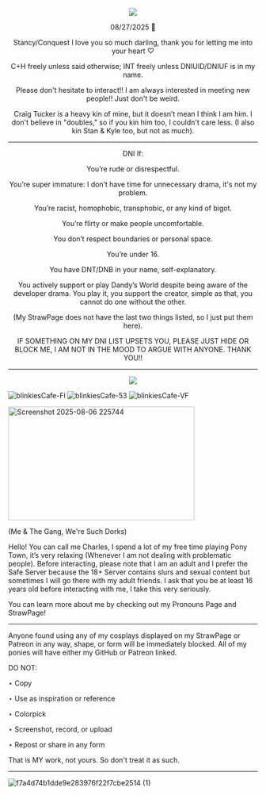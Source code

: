 <p align="center"> <img src="https://komarev.com/ghpvc/?username=charleswasaway&color=blue"> </p>


<p align="center">08/27/2025 💓

<p align="center">Stancy/Conquest I love you so much darling, thank you for letting me into your heart ♡

<p align="center">C+H freely unless said otherwise; INT freely unless DNIUID/DNIUF is in my name.

<p align="center">Please don't hesitate to interact!! I am always interested in meeting new people!! Just don't be weird.

<p align="center">Craig Tucker is a heavy kin of mine, but it doesn’t mean I think I am him. I don't believe in "doubles," so if you kin him too, I couldn't care less. (I also kin Stan & Kyle too, but not as much).

------------------------------------------------------------------------------------------------------------------

<p align="center">DNI If:

<p align="center">You’re rude or disrespectful.

<p align="center">You’re super immature: I don’t have time for unnecessary drama, it's not my problem.

<p align="center">You’re racist, homophobic, transphobic, or any kind of bigot.

<p align="center">You’re flirty or make people uncomfortable.

<p align="center">You don’t respect boundaries or personal space.

<p align="center">You’re under 16.

<p align="center">You have DNT/DNB in your name, self-explanatory.

<p align="center">You actively support or play Dandy’s World despite being aware of the developer drama. You play it, you support the creator, simple as that, you cannot do one without the other.

<p align="center">(My StrawPage does not have the last two things listed, so I just put them here).

<p align="center">IF SOMETHING ON MY DNI LIST UPSETS YOU, PLEASE JUST HIDE OR BLOCK ME, I AM NOT IN THE MOOD TO ARGUE WITH ANYONE. THANK YOU!! 

------------------------------------------------------------------------------------------------------------------

<p align="center">
  <a href="https://github.com/kittinan/spotify-github-profile">
    <img src="https://spotify-github-profile.kittinanx.com/api/view?uid=oqhfu5vc1lyvi4oew35ue4ddw&cover_image=true&theme=default&show_offline=true&background_color=1d065b&interchange=false&bar_color=bebec6&bar_color_cover=false" />
  </a>
</p>


![blinkiesCafe-Fl](https://github.com/user-attachments/assets/b428dcde-6bf6-4bbd-b1a0-1269110f7c81)
![blinkiesCafe-53](https://github.com/user-attachments/assets/411deb7e-dd5e-4790-8e7b-0a1027ed0531)
![blinkiesCafe-VF](https://github.com/user-attachments/assets/8ddb8160-cada-45a2-b825-fb6436bd2e62)


<img width="376" height="229" alt="Screenshot 2025-08-06 225744" src="https://github.com/user-attachments/assets/148967e2-4db2-42e8-9cf8-ba2f8072b4f3" />

(Me & The Gang, We're Such Dorks)


Hello! You can call me Charles, I spend a lot of my free time playing Pony Town, it’s very relaxing (Whenever I am not dealing with problematic people). Before interacting, please note that I am an adult and I prefer the Safe Server because the 18+ Server contains slurs and sexual content but sometimes I will go there with my adult friends. I ask that you be at least 16 years old before interacting with me, I take this very seriously.

You can learn more about me by checking out my Pronouns Page and StrawPage!

------------------------------------------------------------------------------------------------------------------
 
Anyone found using any of my cosplays displayed on my StrawPage or Patreon in any way, shape, or form will be immediately blocked. All of my ponies will have either my GitHub or Patreon linked.

DO NOT:

⋆ Copy

⋆ Use as inspiration or reference

⋆ Colorpick

⋆ Screenshot, record, or upload

⋆ Repost or share in any form

That is MY work, not yours. So don't treat it as such.

------------------------------------------------------------------------------------------------------------------

![f7a4d74b1dde9e283976f22f7cbe2514 (1)](https://github.com/user-attachments/assets/54ae6bbe-597b-4e90-bc90-9f60cb752106)
